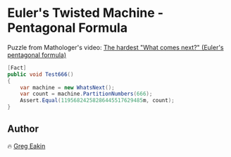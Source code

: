 # Euler's Twisted Machine - Pentagonal Formula

Puzzle from Mathologer's video: [The hardest "What comes next?" (Euler's pentagonal formula)](https://www.youtube.com/watch?v=iJ8pnCO0nTY)

```C#
[Fact]
public void Test666()
{
    var machine = new WhatsNext();
    var count = machine.PartitionNumbers(666);
    Assert.Equal(11956824258286445517629485m, count);
}
```

## Author
:fire: [Greg Eakin](https://www.linkedin.com/in/gregeakin)
